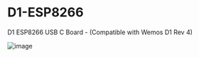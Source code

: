 # D1-ESP8266
D1 ESP8266 USB C Board - (Compatible with Wemos D1 Rev 4) 

![image](https://github.com/microrobotics/D1-ESP8266/assets/4562957/f4d23a83-207f-4223-af2e-e3ddb5943df4)


